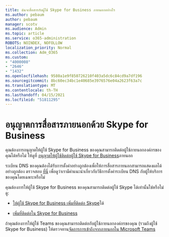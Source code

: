 ```yaml
---
title: ฉันจะสื่อสารกับผู้ใช้ Skype for Business ภายนอกอย่างไร
ms.author: pebaum
author: pebaum
manager: scotv
ms.audience: Admin
ms.topic: article
ms.service: o365-administration
ROBOTS: NOINDEX, NOFOLLOW
localization_priority: Normal
ms.collection: Adm_O365
ms.custom:
- "4000008"
- "2646"
- "1432"
ms.openlocfilehash: 9580a1e9f850726210f403a5dc6c84cd9a7df196
ms.sourcegitcommit: 8bc60ec34bc1e40685e3976576e04a2623f63a7c
ms.translationtype: MT
ms.contentlocale: th-TH
ms.lasthandoff: 04/15/2021
ms.locfileid: "51811295"
---
```

# <a name="allow-external-communications-with-skype-for-business"></a>อนุญาตการสื่อสารภายนอกด้วย Skype for Business 

คุณต้องการอนุญาตให้ผู้ใช้ Skype for Business ของคุณสามารถติดต่อผู้ใช้ภายนอกองค์กรของคุณได้หรือไม่ ให้ดูที่ [อนุญาตให้ผู้ใช้ติดต่อผู้ใช้ Skype for Business](https://docs.microsoft.com/skypeforbusiness/set-up-skype-for-business-online/allow-users-to-contact-external-skype-for-business-users)ภายนอก

ระเบียน DNS ของคุณต้องได้รับการตั้งค่าอย่างถูกต้องเพื่อให้การสื่อสารภายนอกสามารถแสดงผลได้อย่างถูกต้อง ตรวจสอบ [ที่นี่](https://docs.microsoft.com/microsoft-365/admin/get-help-with-domains/set-up-your-domain-host-specific-instructions) เพื่อดูว่าเรามีคําแนะนําเกี่ยวกับวิธีการตั้งค่าระเบียน DNS กับผู้ให้บริการของคุณโดยเฉพาะหรือไม่ 

คุณต้องการให้ผู้ใช้ Skype for Business ของคุณสามารถติดต่อผู้ใช้ Skype ได้เท่านั้นใช่หรือไม่ ดู:

- [ให้ผู้ใช้ Skype for Business เพิ่มที่ติดต่อ Skype](https://docs.microsoft.com/skypeforbusiness/set-up-skype-for-business-online/let-skype-for-business-users-add-skype-contacts)ได้ 

- [เพิ่มที่ติดต่อใน Skype for Business](https://support.office.com/article/add-a-contact-in-skype-for-business-89338023-2adf-4f5c-90b6-f8b6f72fadd1)


ถ้าคุณต้องการให้ผู้ใช้ Teams ของคุณสามารถติดต่อกับผู้ใช้ภายนอกองค์กรของคุณ (รวมถึงผู้ใช้ Skype for Business) ให้ตรวจทาน[จัดการการเข้าถึงจากภายนอกใน Microsoft Teams](https://docs.microsoft.com/microsoftteams/let-your-teams-users-communicate-with-other-people) 